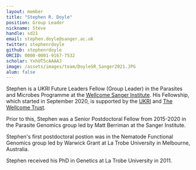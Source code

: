 ```yaml
---
layout: member
title: "Stephen R. Doyle"
position: Group Leader
nickname: Steve
handle: sd21
email: stephen.doyle@sanger.ac.uk
twitter: stephenrdoyle
github: stephenrdoyle
ORCID: 0000-0001-9167-7532
scholar: YxhUT5cAAAAJ
image: /assets/images/team/DoyleSR_Sanger2021.JPG
alum: false
---
```


Stephen is a UKRI Future Leaders Fellow (Group Leader) in the Parasites and Microbes Programme at the [Wellcome Sanger Institute]. His Fellowship, which started in September 2020, is supported by the [UKRI] and [The Wellcome Trust].

Prior to this, Stephen was a Senior Postdoctoral Fellow from 2015-2020 in the Parasite Genomics group led by Matt Berriman at the Sanger Institute. 

Stephen's first postdoctoral postion was in the Nematode Functional Genomics group led by Warwick Grant at La Trobe University in Melbourne, Australia. 

Stephen received his PhD in Genetics at La Trobe University in 2011.

[Wellcome Sanger Institute]: www.sanger.ac.uk
[UKRI]: https://www.ukri.org/
[The Wellcome Trust]: https://wellcome.org/
 


